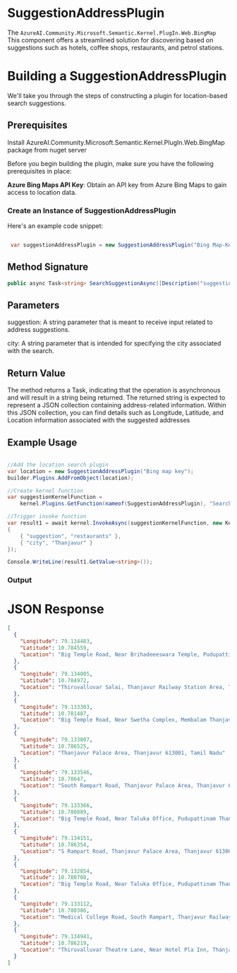 # SuggestionAddressPlugin

The `AzureAI.Community.Microsoft.Semantic.Kernel.PlugIn.Web.BingMap` This component offers a streamlined solution for discovering based on suggestions such as hotels, coffee shops, restaurants, and petrol stations.

# Building a SuggestionAddressPlugin

We'll take you through the steps of constructing a plugin for location-based search suggestions.

## Prerequisites

Install AzureAI.Community.Microsoft.Semantic.Kernel.PlugIn.Web.BingMap package from nuget server

Before you begin building the plugin, make sure you have the following prerequisites in place:

**Azure Bing Maps API Key**: Obtain an API key from Azure Bing Maps to gain access to location data.

### Create an Instance of SuggestionAddressPlugin

Here's an example code snippet:

```csharp

 var suggestionAddressPlugin = new SuggestionAddressPlugin("Bing Map-Key");

```

## Method Signature

```csharp
public async Task<string> SearchSuggestionAsync([Description("suggestion")] string suggestion, [Description("city name")] string city)
```

## Parameters
suggestion: A string parameter that is meant to receive input related to address suggestions.

city: A string parameter that is intended for specifying the city associated with the search.

## Return Value
The method returns a Task<string>, indicating that the operation is asynchronous and will result in a string being returned. The returned string is expected to represent a JSON collection containing address-related information. Within this JSON collection, you can find details such as Longitude, Latitude, and Location information associated with the suggested addresses

## Example Usage

```csharp

//Add the location search plugin 
var location = new SuggestionAddressPlugin("Bing map key");
builder.Plugins.AddFromObject(location);

//Create kernel function
var suggestionKernelFunction =
    kernel.Plugins.GetFunction(nameof(SuggestionAddressPlugin), "SearchSuggestion");

//Trigger invoke function
var result1 = await kernel.InvokeAsync(suggestionKernelFunction, new KernelArguments
{
    { "suggestion", "restaurants" },
    { "city", "Thanjavur" }
});

Console.WriteLine(result1.GetValue<string>());

```

### Output

# JSON Response

```json
[
  {
    "Longitude": 79.134483,
    "Latitude": 10.784559,
    "Location": "Big Temple Road, Near Brihadeeeswara Temple, Pudupattinam Thanjavur, Thanjavur Railway Station Area, Thanjavur 613001, Tamil Nadu"
  },
  {
    "Longitude": 79.134005,
    "Latitude": 10.784972,
    "Location": "Thiruvalluvar Salai, Thanjavur Railway Station Area, Thanjavur 613001, Tamil Nadu"
  },
  {
    "Longitude": 79.133303,
    "Latitude": 10.781487,
    "Location": "Big Temple Road, Near Swetha Complex, Membalam Thanjavur, Membalam, Thanjavur 613007, Tamil Nadu"
  },
  {
    "Longitude": 79.133807,
    "Latitude": 10.786525,
    "Location": "Thanjavur Palace Area, Thanjavur 613001, Tamil Nadu"
  },
  {
    "Longitude": 79.133546,
    "Latitude": 10.78647,
    "Location": "South Rampart Road, Thanjavur Palace Area, Thanjavur 613001, Tamil Nadu"
  },
  {
    "Longitude": 79.133366,
    "Latitude": 10.780889,
    "Location": "Big Temple Road, Near Taluka Office, Pudupattinam Thanjavur, Thanjavur Railway Station Area, Thanjavur 613001, Tamil Nadu"
  },
  {
    "Longitude": 79.134151,
    "Latitude": 10.786354,
    "Location": "S Rampart Road, Thanjavur Palace Area, Thanjavur 613001, Tamil Nadu"
  },
  {
    "Longitude": 79.132854,
    "Latitude": 10.780708,
    "Location": "Big Temple Road, Near Taluka Office, Pudupattinam Thanjavur, Thanjavur Railway Station Area, Thanjavur 613001, Tamil Nadu"
  },
  {
    "Longitude": 79.133112,
    "Latitude": 10.780386,
    "Location": "Medical College Road, South Rampart, Thanjavur Railway Station Area, Thanjavur 613001, Tamil Nadu"
  },
  {
    "Longitude": 79.134941,
    "Latitude": 10.786219,
    "Location": "Thiruvalluvar Theatre Lane, Near Hotel Pla Inn, Thanjavur Palace Area, Thanjavur 613001, Tamil Nadu"
  }
]
